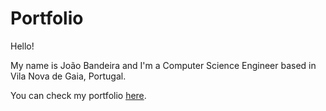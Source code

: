 # Portfolio

Hello!

My name is João Bandeira and I'm a Computer Science Engineer based in Vila Nova de Gaia, Portugal.

You can check my portfolio [here](https://schiban.github.io/portfolio/).

